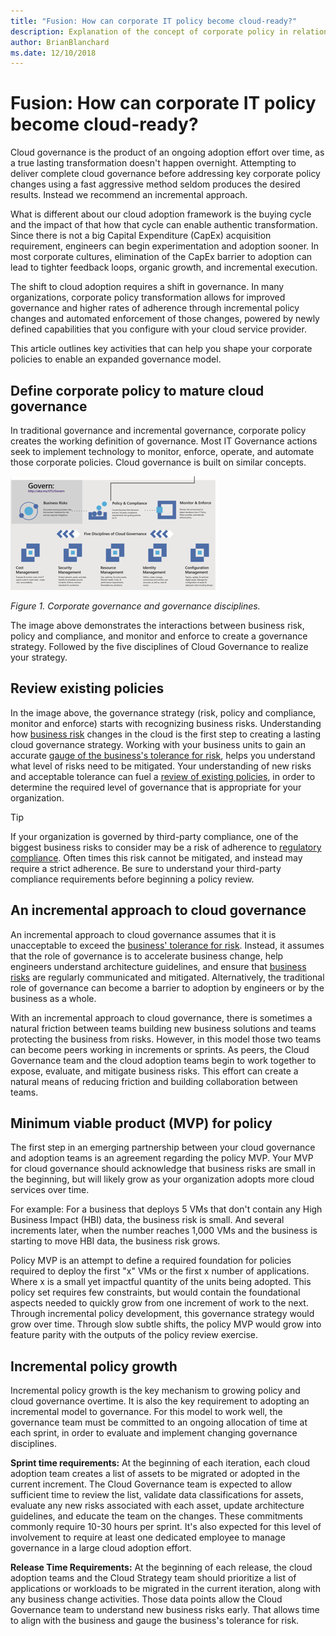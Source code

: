 ```yaml
---
title: "Fusion: How can corporate IT policy become cloud-ready?"
description: Explanation of the concept of corporate policy in relation to cloud governance
author: BrianBlanchard
ms.date: 12/10/2018
---
```


<!-- markdownlint-disable MD026 -->

# Fusion: How can corporate IT policy become cloud-ready?

Cloud governance is the product of an ongoing adoption effort over time, as a true lasting transformation doesn't happen overnight. Attempting to deliver complete cloud governance before addressing key corporate policy changes using a fast aggressive method seldom produces the desired results. Instead we recommend an incremental approach.

What is different about our cloud adoption framework is the buying cycle and the impact of that how that cycle can enable authentic transformation. Since there is not a big Capital Expenditure (CapEx) acquisition requirement, engineers can begin experimentation and adoption sooner. In most corporate cultures, elimination of the CapEx barrier to adoption can lead to tighter feedback loops, organic growth, and incremental execution.

The shift to cloud adoption requires a shift in governance. In many organizations, corporate policy transformation allows for improved governance and higher rates of adherence through incremental policy changes and automated enforcement of those changes, powered by newly defined capabilities that you configure with your cloud service provider.

This article outlines key activities that can help you shape your corporate policies to enable an expanded governance model.

## Define corporate policy to mature cloud governance

In traditional governance and incremental governance, corporate policy creates the working definition of governance. Most IT Governance actions seek to implement technology to monitor, enforce, operate, and automate those corporate policies. Cloud governance is built on similar concepts.

![Corporate governance and governance disciplines](../../_images/operational-transformation-govern.png)

*Figure 1. Corporate governance and governance disciplines.*

The image above demonstrates the interactions between business risk, policy and compliance, and monitor and enforce to create a governance strategy. Followed by the five disciplines of Cloud Governance to realize your strategy.

## Review existing policies

In the image above, the governance strategy (risk, policy and compliance, monitor and enforce) starts with recognizing business risks. Understanding how [business risk](understanding-business-risk.md) changes in the cloud is the first step to creating a lasting cloud governance strategy. Working with your business units to gain an accurate [gauge of the business's tolerance for risk](risk-tolerance.md), helps you understand what level of risks need to be mitigated. Your understanding of new risks and acceptable tolerance can fuel a [review of existing policies](what-is-a-cloud-policy-review.md), in order to determine the required level of governance that is appropriate for your organization.

> [!TIP]
> If your organization is governed by third-party compliance, one of the biggest business risks to consider may be a risk of adherence to [regulatory compliance](what-is-regulatory-compliance.md). Often times this risk cannot be mitigated, and instead may require a strict adherence. Be sure to understand your third-party compliance requirements before beginning a policy review.

## An incremental approach to cloud governance

An incremental approach to cloud governance assumes that it is unacceptable to exceed the [business' tolerance for risk](risk-tolerance.md). Instead, it assumes that the role of governance is to accelerate business change, help engineers understand architecture guidelines, and ensure that [business risks](understanding-business-risk.md) are regularly communicated and mitigated. Alternatively, the traditional role of governance can become a barrier to adoption by engineers or by the business as a whole.

With an incremental approach to cloud governance, there is sometimes a natural friction between teams building new business solutions and teams protecting the business from risks. However, in this model those two teams can become peers working in increments or sprints. As peers, the Cloud Governance team and the cloud adoption teams begin to work together to expose, evaluate, and mitigate business risks. This effort can create a natural means of reducing friction and building collaboration between teams.

## Minimum viable product (MVP) for policy

The first step in an emerging partnership between your cloud governance and adoption teams is an agreement regarding the policy MVP. Your MVP for cloud governance should acknowledge that business risks are small in the beginning, but will likely grow as your organization adopts more cloud services over time.

For example: For a business that deploys 5 VMs that don't contain any High Business Impact (HBI) data, the business risk is small. And several increments later, when the number reaches 1,000 VMs and the business is starting to move HBI data, the business risk grows.

Policy MVP is an attempt to define a required foundation for policies required to deploy the first "x" VMs or the first x number of applications. Where x is a small yet impactful quantity of the units being adopted. This policy set requires few constraints, but would contain the foundational aspects needed to quickly grow from one increment of work to the next. Through incremental policy development, this governance strategy would grow over time. Through slow subtle shifts, the policy MVP would grow into feature parity with the outputs of the policy review exercise.

## Incremental policy growth

Incremental policy growth is the key mechanism to growing policy and cloud governance overtime. It is also the key requirement to adopting an incremental model to governance. For this model to work well, the governance team must be committed to an ongoing allocation of time at each sprint, in order to evaluate and implement changing governance disciplines.

**Sprint time requirements:** At the beginning of each iteration, each cloud adoption team creates a list of assets to be migrated or adopted in the current increment. The Cloud Governance team is expected to allow sufficient time to review the list, validate data classifications for assets, evaluate any new risks associated with each asset, update architecture guidelines, and educate the team on the changes. These commitments commonly require 10-30 hours per sprint. It's also expected for this level of involvement to require at least one dedicated employee to manage governance in a large cloud adoption effort.

**Release Time Requirements:** At the beginning of each release, the cloud adoption teams and the Cloud Strategy team should prioritize a list of applications or workloads to be migrated in the current iteration, along with any business change activities. Those data points allow the Cloud Governance team to understand new business risks early. That allows time to align with the business and gauge the business's tolerance for risk.
